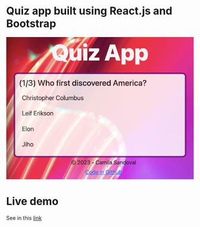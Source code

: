 # Quiz app built using React.js and Bootstrap

![screenshot](./public/images/screen.png)

# Live demo 
See in this [link](quiz-app-camila.web.app)